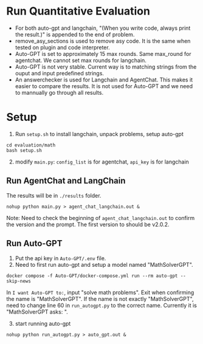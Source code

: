 # Run Quantitative Evaluation

- For both auto-gpt and langchain, "(When you write code, always print the result.)" is appended to the end of problem.
- remove_asy_sections is used to remove asy code. It is the same when tested on plugin and code interpreter.
- Auto-GPT is set to approximately 15 max rounds. Same max_round for agentchat. We cannot set max rounds for langchain.
- Auto-GPT is not very stable. Current way is to matching strings from the ouput and input predefined strings.
- An answerchecker is used for Langchain and AgentChat. This makes it easier to compare the results. It is not used for Auto-GPT and we need to mannually go through all results.

# Setup
1. Run `setup.sh` to install langchain, unpack problems, setup auto-gpt
```
cd evaluation/math
bash setup.sh
```
2. modify `main.py`: `config_list` is for agentchat, `api_key` is for langchain

## Run AgentChat and LangChain
The results will be in `./results` folder. 
```
nohup python main.py > agent_chat_langchain.out &
```

Note: Need to check the beginning of `agent_chat_langchain.out` to confirm the version and the prompt.
The first version to should be v2.0.2.

## Run Auto-GPT
1. Put the api key in `Auto-GPT/.env` file.
2. Need to first run auto-gpt and setup a model named "MathSolverGPT".
```
docker compose -f Auto-GPT/docker-compose.yml run --rm auto-gpt --skip-news
```
In `I want Auto-GPT to:`, input "solve math problems".
Exit when confirming the name is "MathSolverGPT".
If the name is not exactly "MathSolverGPT", need to change line 60 in `run_autogpt.py` to the correct name. Currently it is "MathSolverGPT asks: ".

3. start running auto-gpt
```
nohup python run_autogpt.py > auto_gpt.out &
```




